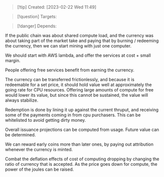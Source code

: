 
>[!tip] Created: [2023-02-22 Wed 11:49]

>[!question] Targets: 

>[!danger] Depends: 

If the public chain was about shared compute load, and the currency was about taking part of the market take and paying that by burning / redeeming the currency, then we can start mining with just one computer.

We should start with AWS lambda, and offer the services at cost + small margin.

People offering free services benefit from earning the currency.

The currency can be transferred frictionlessly, and because it is redeemable for a set price, it should hold value well at approximately the going rate for CPU resources.  Offering large amounts of compute for free would lower its value, but since this cannot be sustained, the value will always stabilize.

Redemption is done by lining it up against the current thruput, and receiving some of the payments coming in from cpu purchasers.  This can be whitelisted to avoid getting dirty money.

Overall issuance projections can be computed from usage. Future value can be determined.

We can reward early coins more than later ones, by paying out attribution whenever the currency is minted.

Combat the deflation effects of cost of computing dropping by changing the ratio of currency that is accepted.  As the price goes down for compute, the power of the joules can be raised.
